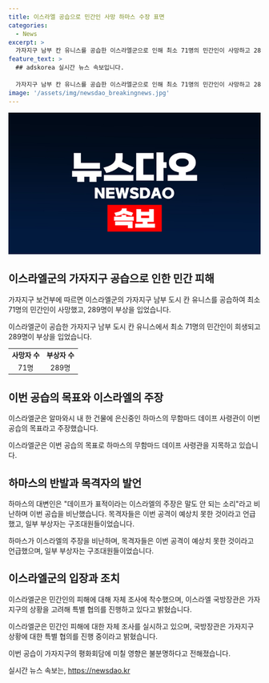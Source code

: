 ```yaml
---
title: 이스라엘 공습으로 민간인 사망 하마스 수장 표면
categories:
  - News
excerpt: >
  가자지구 남부 칸 유니스를 공습한 이스라엘군으로 인해 최소 71명의 민간인이 사망하고 289명이 부상을 입었다. 이번 공습은 이스라엘의 1급 수배자인 하마스 사령관을 목표로 했으며, 사망 여부는 확인되지 않았다. 이스라엘은 데이프 사령관을 표적으로 삼은 것이라 주장했지만, 하마스는 이를 비난하며 민간인 대량학살이라고 주장했다. 현재 이스라엘군은 자체 조사를 진행하고 있으며, 가자지구 평화회담에 영향을 미칠지에 대한 불분명한 상황이 전해졌다.
feature_text: >
  ## adskorea 실시간 뉴스 속보입니다.

  가자지구 남부 칸 유니스를 공습한 이스라엘군으로 인해 최소 71명의 민간인이 사망하고 289명이 부상을 입었다. 이번 공습은 이스라엘의 1급 수배자인 하마스 사령관을 목표로 했으며, 사망 여부는 확인되지 않았다. 이스라엘은 데이프 사령관을 표적으로 삼은 것이라 주장했지만, 하마스는 이를 비난하며 민간인 대량학살이라고 주장했다. 현재 이스라엘군은 자체 조사를 진행하고 있으며, 가자지구 평화회담에 영향을 미칠지에 대한 불분명한 상황이 전해졌다.
image: '/assets/img/newsdao_breakingnews.jpg'
---
```


<p><img src="/assets/img/newsdao_breakingnews.jpg" alt="adskorea 속보" /></p>

<h2 data-ke-size="size26">이스라엘군의 가자지구 공습으로 인한 민간 피해</h2>

<p>가자지구 보건부에 따르면 이스라엘군의 가자지구 남부 도시 칸 유니스를 공습하여 최소 71명의 민간인이 사망했고, 289명이 부상을 입었습니다.</p>

<p data-ke-size="size16">이스라엘군이 공습한 가자지구 남부 도시 칸 유니스에서 최소 71명의 민간인이 희생되고 289명이 부상을 입었습니다.</p>

<table>
  <tr>
    <td style="text-align: center; height: 17px;"><b>사망자 수</b></td>
    <td style="text-align: center; height: 17px;"><b>부상자 수</b></td>
  </tr>
  <tr>
    <td style="text-align: center; height: 17px;">71명</td>
    <td style="text-align: center; height: 17px;">289명</td>
  </tr>
</table>

<h2 data-ke-size="size26">이번 공습의 목표와 이스라엘의 주장</h2>

<p>이스라엘군은 알마와시 내 한 건물에 은신중인 하마스의 무함마드 데이프 사령관이 이번 공습의 목표라고 주장했습니다.</p>

<p data-ke-size="size16">이스라엘군은 이번 공습의 목표로 하마스의 무함마드 데이프 사령관을 지목하고 있습니다.</p>

<h2 data-ke-size="size26">하마스의 반발과 목격자의 발언</h2>

<p>하마스의 대변인은 "데이프가 표적이라는 이스라엘의 주장은 말도 안 되는 소리"라고 비난하며 이번 공습을 비난했습니다. 목격자들은 이번 공격이 예상치 못한 것이라고 언급했고, 일부 부상자는 구조대원들이었습니다.</p>

<p data-ke-size="size16">하마스가 이스라엘의 주장을 비난하며, 목격자들은 이번 공격이 예상치 못한 것이라고 언급했으며, 일부 부상자는 구조대원들이었습니다.</p>

<h2 data-ke-size="size26">이스라엘군의 입장과 조치</h2>

<p>이스라엘군은 민간인의 피해에 대해 자체 조사에 착수했으며, 이스라엘 국방장관은 가자지구의 상황을 고려해 특별 협의를 진행하고 있다고 밝혔습니다.</p>

<p data-ke-size="size16">이스라엘군은 민간인 피해에 대한 자체 조사를 실시하고 있으며, 국방장관은 가자지구 상황에 대한 특별 협의를 진행 중이라고 밝혔습니다.</p>

<p>이번 공습이 가자지구의 평화회담에 미칠 영향은 불분명하다고 전해졌습니다.</p>
실시간 뉴스 속보는, <a href="https://newsdao.kr" rel="dofollow">https://newsdao.kr</a>


